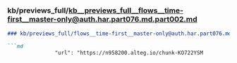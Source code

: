 ### kb/previews_full/kb__previews_full__flows__time-first__master-only@auth.har.part076.md.part002.md

```md
### kb/previews_full/flows__time-first__master-only@auth.har.part076.md (part 002)

```md
               "url": "https://n958200.alteg.io/chunk-KO722YSM
```

```

```
